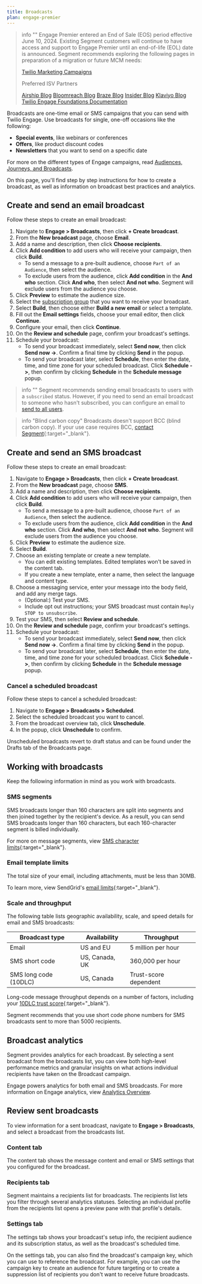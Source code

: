 ```yaml
---
title: Broadcasts
plan: engage-premier
---
```

> info ""
> Engage Premier entered an End of Sale (EOS) period effective June 10, 2024. Existing Segment customers will continue to have access and support to Engage Premier until an end-of-life (EOL) date is announced. Segment recommends exploring the following pages in preparation of a migration or future MCM needs:
> 
>[Twilio Marketing Campaigns](https://www.twilio.com/en-us/sendgrid/marketing-campaigns)
>
>Preferred ISV Partners
>
>[Airship Blog](https://www.twilio.com/en-us/blog/airship-integrated-customer-experience)
>[Bloomreach Blog](https://www.twilio.com/en-us/blog/bloomreach-ecommerce-personalization)
>[Braze Blog](https://www.twilio.com/en-us/blog/braze-conversational-marketing-campaigns)
>[Insider Blog](https://www.twilio.com/en-us/blog/insider-cross-channel-customer-experience)
>[Klaviyo Blog](https://www.twilio.com/en-us/blog/klaviyo-powering-smarter-digital-relationships)
>[Twilio Engage Foundations Documentation](https://segment.com/docs/engage/quickstart/)

Broadcasts are one-time email or SMS campaigns that you can send with Twilio Engage. Use broadcasts for single, one-off occasions like the following:

- **Special events**, like webinars or conferences
- **Offers**, like product discount codes
- **Newsletters** that you want to send on a specific date

For more on the different types of Engage campaigns, read [Audiences, Journeys, and Broadcasts](/docs/guides/audiences-and-journeys/).

On this page, you'll find step by step instructions for how to create a broadcast, as well as information on broadcast best practices and analytics.

## Create and send an email broadcast

Follow these steps to create an email broadcast:

1. Navigate to **Engage > Broadcasts**, then click **+ Create broadcast**. 
2. From the **New broadcast** page, choose **Email**.
3. Add a name and description, then click **Choose recipients**.
4. Click **Add condition** to add users who will receive your campaign, then click **Build**.
    - To send a message to a pre-built audience, choose `Part of an Audience`, then select the audience.
    - To exclude users from the audience, click **Add condition** in the **And who** section. Click **And who**, then select **And not who**. Segment will exclude users from the audience you choose.
5. Click **Preview** to estimate the audience size.
6. Select the [subscription group](/docs/engage/user-subscriptions/subscription-groups/) that you want to receive your broadcast.
7. Select **Build**, then choose either **Build a new email** or select a template.
8. Fill out the **Email settings** fields, choose your email editor, then click **Continue**.
9. Configure your email, then click **Continue**.
10. On the **Review and schedule** page, confirm your broadcast's settings.
11. Schedule your broadcast:
    - To send your broadcast immediately, select **Send now**, then click **Send now ->**. Confirm a final time by clicking **Send** in the popup.
    - To send your broadcast later, select **Schedule**, then enter the date, time, and time zone for your scheduled broadcast. Click **Schedule ->**, then confirm by clicking **Schedule** in the **Schedule message** popup.

> info ""
> Segment recommends sending email broadcasts to users with a `subscribed` status. However, if you need to send an email broadcast to someone who hasn't subscribed, you can configure an email to [send to all users](/docs/engage/campaigns/email-campaigns/#send-an-email-to-all-users/).

> info "Blind carbon copy"
> Broadcasts doesn't support BCC (blind carbon copy). If your use case requires BCC, [contact Segment](https://segment.com/help/contact/){:target="_blank"}.

## Create and send an SMS broadcast

Follow these steps to create an email broadcast:

1. Navigate to **Engage > Broadcasts**, then click **+ Create broadcast**. 
2. From the **New broadcast** page, choose **SMS**.
3. Add a name and description, then click **Choose recipients**.
4. Click **Add condition** to add users who will receive your campaign, then click **Build**.
    - To send a message to a pre-built audience, choose `Part of an Audience`, then select the audience.
    - To exclude users from the audience, click **Add condition** in the **And who** section. Click **And who**, then select **And not who**. Segment will exclude users from the audience you choose.
5. Click **Preview** to estimate the audience size.
6. Select **Build**.
7. Choose an existing template or create a new template.
    - You can edit existing templates. Edited templates won't be saved in the content tab.
    - If you create a new template, enter a name, then select the language and content type.
8. Choose a messaging service, enter your message into the body field, and add any merge tags. 
    - (Optional:) Test your SMS.
    - Include opt out instructions; your SMS broadcast must contain `Reply STOP to unsubscribe`.
9. Test your SMS, then select **Review and schedule**.
8. On the **Review and schedule** page, confirm your broadcast's settings.
9. Schedule your broadcast:
    - To send your broadcast immediately, select **Send now**, then click **Send now ->**. Confirm a final time by clicking **Send** in the popup.
    - To send your broadcast later, select **Schedule**, then enter the date, time, and time zone for your scheduled broadcast. Click **Schedule ->**, then confirm by clicking **Schedule** in the **Schedule message** popup.

### Cancel a scheduled broadcast

Follow these steps to cancel a scheduled broadcast:

1. Navigate to **Engage > Broadcasts > Scheduled**. 
2. Select the scheduled broadcast you want to cancel.
3. From the broadcast overview tab, click **Unschedule**.
4. In the popup, click **Unschedule** to confirm.

Unscheduled broadcasts revert to draft status and can be found under the Drafts tab of the Broadcasts page.
 
## Working with broadcasts

Keep the following information in mind as you work with broadcasts.

### SMS segments

SMS broadcasts longer than 160 characters are split into segments and then joined together by the recipient's device. As a result, you can send SMS broadcasts longer than 160 characters, but each 160-character segment is billed individually. 

For more on message segments, view [SMS character limits](https://www.twilio.com/docs/glossary/what-sms-character-limit){:target="_blank"}.

### Email template limits

The total size of your email, including attachments, must be less than 30MB.

To learn more, view SendGrid's [email limits](https://docs.sendgrid.com/api-reference/mail-send/limitations#:~:text=The%20total%20size%20of%20your,must%20no%20more%20than%201000.){:target="_blank"}.

### Scale and throughput

The following table lists geographic availability, scale, and speed details for email and SMS broadcasts:

| Broadcast type        | Availability   | Throughput            |
| --------------------- | -------------- | --------------------- |
| Email                 | US and EU      | 5 million per hour    |
| SMS short code        | US, Canada, UK | 360,000 per hour      |
| SMS long code (10DLC) | US, Canada     | Trust-score dependent |


Long-code message throughput depends on a number of factors, including your [10DLC trust score](https://support.twilio.com/hc/en-us/articles/1260803225669-Message-throughput-MPS-and-Trust-Scores-for-A2P-10DLC-in-the-US){:target="_blank"}. 

Segment recommends that you use short code phone numbers for SMS broadcasts sent to more than 5000 recipients.

## Broadcast analytics

Segment provides analytics for each broadcast. By selecting a sent broadcast from the broadcasts list, you can view both high-level performance metrics and granular insights on what actions individual recipients have taken on the Broadcast campaign.

Engage powers analytics for both email and SMS broadcasts. For more information on Engage analytics, view [Analytics Overview](/docs/engage/analytics/).

## Review sent broadcasts 

To view information for a sent broadcast, navigate to **Engage > Broadcasts**, and select a broadcast from the broadcasts list.

### Content tab

The content tab shows the message content and email or SMS settings that you configured for the broadcast.

### Recipients tab

Segment maintains a recipients list for broadcasts. The recipients list lets you filter through several analytics statuses. Selecting an individual profile from the recipients list opens a preview pane with that profile's details.

### Settings tab

The settings tab shows your broadcast's setup info, the recipient audience and its subscription status, as well as the broadcast's scheduled time.

On the settings tab, you can also find the broadcast's campaign key, which you can use to reference the broadcast. For example, you can use the campaign key to create an audience for future targeting or to create a suppression list of recipients you don't want to receive future broadcasts.
